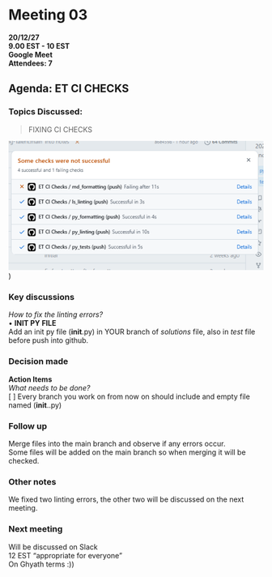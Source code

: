 # **Meeting 03**

**20/12/27  
9.00 EST - 10 EST  
Google Meet  
Attendees: 7**

## **Agenda:** ET CI CHECKS

### **Topics Discussed:**

>FIXING CI CHECKS

![Checks](https://github.com/MIT-Emerging-Talent/ET6-foundations-group-28/blob/notes/notes/meeting_minutes/image/et_ci_check.PNG))

### Key discussions

_How to fix the linting errors?_  
• **INIT PY FILE**  
Add an init py file  (**init**.py) in YOUR branch of _solutions_ file, also in
_test_ file before push into github.

### Decision made  

**Action Items**  
  _What needs to be done?_  
[ ] Every branch you work on from now on should include and empty file named
(**init**..py)  

### Follow up

Merge files into the main branch and observe if any errors occur.  
Some files will be added on the main branch so when merging it will be checked.

### Other notes

We fixed two linting errors, the other two will be discussed on the next meeting.

### Next meeting

Will be discussed on Slack  
12 EST “appropriate for everyone”  
On Ghyath terms :))
